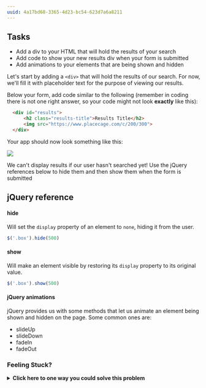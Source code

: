 ```yaml
---
uuid: 4a17bd68-3365-4d23-bc54-623d7a6a8211
---
```


## Tasks

- Add a div to your HTML that will hold the results of your search
- Add code to show your new results div when your form is submitted
- Add animations to your elements that are being shown and hidden

Let's start by adding a `<div>` that will hold the results of our search. For now, we'll fill it with placeholder text for the purpose of viewing our results. 

Below your form, add code similar to the following (remember in coding there is not one right answer, so your code might not look **exactly** like this):

```html
  <div id="results">
      <h2 class="results-title">Results Title</h2>
      <img src="https://www.placecage.com/c/200/300">
  </div>
```
Your app should now look something like this:

![](https://cl.ly/2j24163W3t1E/Image%202018-04-27%20at%204.40.08%20PM.png)        

We can't display results if our user hasn't searched yet! Use the jQuery references below to hide them and then show them when the form is submitted 
## jQuery reference

#### hide

Will set the `display` property of an element to `none`, hiding it from the user.

```javascript
$('.box').hide(500)
```

#### show

Will make an element visible by restoring its `display` property to its original value.

```javascript
$('.box').show(500)
```

#### jQuery animations

jQuery provides us with some methods that let us animate an element being shown and hidden on the page. Some common ones are:

- slideUp
- slideDown
- fadeIn
- fadeOut


### Feeling Stuck?

<details>
  <summary><strong>Click here to one way you could solve this problem</strong></summary>
  It's important to note that when it comes to coding there are many ways to reach the same result, this is just one of them! 
  <img src="https://cl.ly/3C1m1S0M0D2u/Image%202018-05-07%20at%2011.35.13%20AM.png">
</details>
